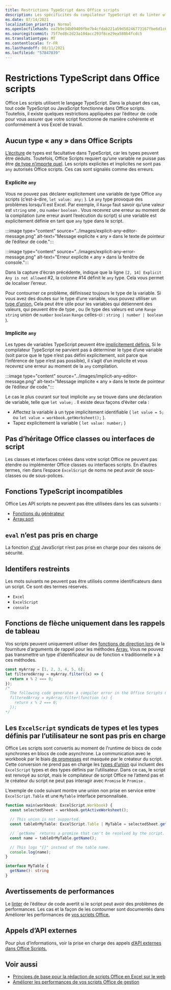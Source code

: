 ```yaml
---
title: Restrictions TypeScript dans Office scripts
description: Les spécificités du compilateur TypeScript et du linter utilisés par l’éditeur de code Office Scripts.
ms.date: 07/14/2021
localization_priority: Normal
ms.openlocfilehash: ea7b9e34b09409fbe7b4cfdab221a59d50246773167fbe6d1c64bbd61fd0b2df
ms.sourcegitcommit: 75f7ed8c2d23a104acc293f8ce29ea580b4fcdc5
ms.translationtype: MT
ms.contentlocale: fr-FR
ms.lasthandoff: 08/11/2021
ms.locfileid: "57847039"
---
```

# <a name="typescript-restrictions-in-office-scripts"></a>Restrictions TypeScript dans Office scripts

Office Les scripts utilisent le langage TypeScript. Dans la plupart des cas, tout code TypeScript ou JavaScript fonctionne dans Office scripts. Toutefois, il existe quelques restrictions appliquées par l’éditeur de code pour vous assurer que votre script fonctionne de manière cohérente et conformément à vos Excel de travail.

## <a name="no-any-type-in-office-scripts"></a>Aucun type « any » dans Office Scripts

[L’écriture](https://www.typescriptlang.org/docs/handbook/typescript-in-5-minutes.html) de types est facultative dans TypeScript, car les types peuvent être déduits. Toutefois, Office Scripts requiert qu’une variable ne puisse pas être [de type n’importe quel](https://www.typescriptlang.org/docs/handbook/basic-types.html#any). Les scripts explicites et implicites ne sont pas `any` autorisés Office scripts. Ces cas sont signalés comme des erreurs.

### <a name="explicit-any"></a>Explicite `any`

Vous ne pouvez pas déclarer explicitement une variable de type Office `any` scripts (c’est-à-dire, `let value: any;` ). Le `any` type provoque des problèmes lorsqu’il est Excel. Par exemple, il `Range` faut savoir qu’une valeur est `string` une , ou `number` `boolean` . Vous recevrez une erreur au moment de la compilation (une erreur avant l’exécution du script) si une variable est explicitement définie en tant que `any` type dans le script.

:::image type="content" source="../images/explicit-any-editor-message.png" alt-text="Message explicite « any » dans le texte de pointeur de l’éditeur de code.":::

:::image type="content" source="../images/explicit-any-error-message.png" alt-text="Erreur explicite « any » dans la fenêtre de console.":::

Dans la capture d’écran précédente, indique que la ligne `[2, 14] Explicit Any is not allowed` #2, la colonne #14 définit le `any` type. Cela vous permet de localiser l’erreur.

Pour contourner ce problème, définissez toujours le type de la variable. Si vous avez des doutes sur le type d’une variable, vous pouvez utiliser un [type d’union.](https://www.typescriptlang.org/docs/handbook/unions-and-intersections.html) Cela peut être utile pour les variables qui détiennent des valeurs, qui peuvent être de type , ou (le type des valeurs est une `Range` `string` union de `number` `boolean` `Range` celles-ci : `string | number | boolean` ).

### <a name="implicit-any"></a>Implicite `any`

Les types de variables TypeScript peuvent être [implicitement définis.](https://www.typescriptlang.org/docs/handbook/type-inference.html) Si le compilateur TypeScript ne parvient pas à déterminer le type d’une variable (soit parce que le type n’est pas défini explicitement, soit parce que l’inférence de type n’est pas possible), il s’agit d’un implicite et vous recevrez une erreur au moment de la `any` compilation.

:::image type="content" source="../images/implicit-any-editor-message.png" alt-text="Message implicite « any » dans le texte de pointeur de l’éditeur de code.":::

Le cas le plus courant sur tout implicite `any` se trouve dans une déclaration de variable, telle que `let value;` . Il existe deux façons d’éviter cela :

* Affectez la variable à un type implicitement identifiable ( `let value = 5;` ou `let value = workbook.getWorksheet();` ).
* Tapez explicitement la variable ( `let value: number;` )

## <a name="no-inheriting-office-script-classes-or-interfaces"></a>Pas d’héritage Office classes ou interfaces de script

Les classes et interfaces créées dans votre [](https://www.typescriptlang.org/docs/handbook/classes.html#inheritance) script Office ne peuvent pas étendre ou implémenter Office classes ou interfaces scripts. En d’autres termes, rien dans l’espace `ExcelScript` de noms ne peut avoir de sous-classes ou de sous-polices.

## <a name="incompatible-typescript-functions"></a>Fonctions TypeScript incompatibles

Office Les API scripts ne peuvent pas être utilisées dans les cas suivants :

* [Fonctions du générateur](https://developer.mozilla.org/docs/Web/JavaScript/Guide/Iterators_and_Generators#generator_functions)
* [Array.sort](https://developer.mozilla.org/docs/Web/JavaScript/Reference/Global_Objects/Array/sort)

## <a name="eval-is-not-supported"></a>`eval` n’est pas pris en charge

La fonction [d’val](https://developer.mozilla.org/docs/Web/JavaScript/Reference/Global_Objects/eval) JavaScript n’est pas prise en charge pour des raisons de sécurité.

## <a name="restricted-identifers"></a>Identifers restreints

Les mots suivants ne peuvent pas être utilisés comme identificateurs dans un script. Ce sont des termes réservés.

* `Excel`
* `ExcelScript`
* `console`

## <a name="only-arrow-functions-in-array-callbacks"></a>Fonctions de flèche uniquement dans les rappels de tableau

Vos scripts peuvent uniquement utiliser des [fonctions de direction lors](https://developer.mozilla.org/docs/Web/JavaScript/Reference/Functions/Arrow_functions) de la fourniture d’arguments de rappel pour les méthodes [Array.](https://developer.mozilla.org/docs/Web/JavaScript/Reference/Global_Objects/Array) Vous ne pouvez pas transmettre un type d’identificateur ou de fonction « traditionnelle » à ces méthodes.

```TypeScript
const myArray = [1, 2, 3, 4, 5, 6];
let filteredArray = myArray.filter((x) => {
  return x % 2 === 0;
});
/*
  The following code generates a compiler error in the Office Scripts Code Editor.
  filteredArray = myArray.filter(function (x) {
    return x % 2 === 0;
  });
*/
```

## <a name="unions-of-excelscript-types-and-user-defined-types-arent-supported"></a>Les `ExcelScript` syndicats de types et les types définis par l’utilisateur ne sont pas pris en charge

Office Les scripts sont convertis au moment de l’runtime de blocs de code synchrones en blocs de code asynchrone. La communication avec le workbook par le biais [de promesses](https://developer.mozilla.org/docs/Web/JavaScript/Reference/Global_Objects/Promise) est masquée par le créateur du script. Cette conversion ne prend pas en charge les [types d’union](https://www.typescriptlang.org/docs/handbook/2/everyday-types.html#union-types) qui incluent des `ExcelScript` types et des types définis par l’utilisateur. Dans ce cas, le script est renvoyé au script, mais le compilateur de script Office ne l’attend pas et le créateur du script ne peut pas interagir avec `Promise` le `Promise` .

L’exemple de code suivant montre une union non prise en service entre `ExcelScript.Table` et une `MyTable` interface personnalisée.

```TypeScript
function main(workbook: ExcelScript.Workbook) {
  const selectedSheet = workbook.getActiveWorksheet();

  // This union is not supported.
  const tableOrMyTable: ExcelScript.Table | MyTable = selectedSheet.getTables()[0];

  // `getName` returns a promise that can't be resolved by the script.
  const name = tableOrMyTable.getName();

  // This logs "{}" instead of the table name.
  console.log(name);
}

interface MyTable {
  getName(): string
}
```

## <a name="performance-warnings"></a>Avertissements de performances

Le [linter](https://wikipedia.org/wiki/Lint_(software)) de l’éditeur de code avertit si le script peut avoir des problèmes de performances. Les cas et la façon de les contourner sont documentés dans Améliorer les performances de [vos scripts Office.](web-client-performance.md)

## <a name="external-api-calls"></a>Appels d’API externes

Pour plus d’informations, voir la prise en charge des appels [d’API externes dans Office Scripts.](external-calls.md)

## <a name="see-also"></a>Voir aussi

* [Principes de base pour la rédaction de scripts Office en Excel sur le web](scripting-fundamentals.md)
* [Améliorer les performances de vos scripts Office de gestion](web-client-performance.md)
